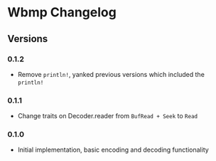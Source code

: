 # Wbmp Changelog

## Versions

### 0.1.2
 - Remove `println!`, yanked previous versions which included the `println!`

### 0.1.1
 - Change traits on Decoder.reader from `BufRead + Seek` to `Read`

### 0.1.0
 - Initial implementation, basic encoding and decoding functionality
